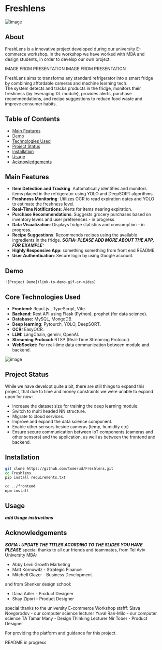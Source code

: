 # Freshlens

![image](https://github.com/user-attachments/assets/f8d4a865-584b-4bf8-afbe-fa5c1091537b)

## About

FreshLens is a innovative project developed during our university E-commerce workshop.
in the workshop we have worked with MBA and design students, in order to develop our own project.

IMAGE FROM PRESENTATION
IMAGE FROM PRESENTATION

FreshLens aims to transforms any standard refrigerator into a smart fridge by combining affordable cameras and machine learning tech.  
The system detects and tracks products in the fridge, monitors their freshness (by leveraging DL module), provides alerts, purchase recommendations, and recipe suggestions to reduce food waste and improve consumer habits.


## Table of Contents

- [Main Features](#main-Features)
- [Demo](#demo)
- [Technologies Used](#technologies-used)
- [Project Status](#project-status)
- [Installation](#installation)
- [Usage](#usage)
- [Acknowledgements](#acknowledgements)


## Main Features
- **Item Detection and Tracking**: Automatically identifies and monitors items placed in the refrigerator using YOLO and DeepSORT algorithms.
- **Freshness Monitoring**: Utilizes OCR to read expiration dates and YOLO to estimate the freshness level.
- **Real-Time Notifications**: Alerts for items nearing expiration.
- **Purchase Recommendations**: Suggests grocery purchases based on inventory levels and user preferences - in progress.
- **Data Visualization**: Displays fridge statistics and consumption - in progress.
- **Recipe Suggestions**: Recommends recipes using the available ingredients in the fridge.
***SOFIA: PLEASE ADD MORE ABOUT THE APP, FOR EXAMPLE:***
- **Highly Responsive App**: something something from front end README
- **User Authentication**: Secure login by using Google account.


## Demo

```![Project Demo](link-to-demo-gif-or-video)```  


## Core Technologies Used
- **Frontend:** React.js , TypeScript, Vite.
- **Backend:** Rest API using Flask (Python), prophet (for data science).
- **Database:** MySQL, MongoDB.
- **Deep learning:** Pytourch, YOLO, DeepSORT.
- **OCR:** EasyOCR.
- **LLM:** LangChain, gemini, OpenAI.
- **Streaming Protocol:** RTSP (Real-Time Streaming Protocol).
- **WebSocket:** For real-time data communication between module and backend.

![image](https://github.com/user-attachments/assets/a3949139-635d-4753-bc09-0d897cea7904)



## Project Status
While we have developt quite a bit, there are still things to expand this project, that due to time and money constraints we were unable to expand upon for now:
- Increase the dataset size for training the deep learning module.
- Switch to multi headed NN structure.
- Migrate to cloud services.
- Improve and expand the data science component.
- Enable other sensors beside cameras (temp, humidity etc)
- Ensure secure communication between IoT components (cameras and other sensors) and the application, as well as between the frontend and backend.


## Installation

```bash
git clone https://github.com/tomerud/Freshlens.git
cd Freshlens
pip install requirements.txt

cd ../frontend
npm install
```

## Usage
***add Usage instructions***

## Acknowledgements
***SOFIA : UPDATE THE TITLES ACORDING TO THE SLIDES YOU HAVE PLEASE***
special thanks to all our friends and teammates, from Tel Aviv University MBA:
- Abby Levi: Growth Marketing
- Matt Kornowitz - Strategic Finance
- Mitchell Glazer - Business Development

and from Shenker design school:
- Dana Adler - Product Designer
- Shay Zipori - Product Designer

special thanks to the university E-commerce Workshop stafff: 
Slava Novgorodov - our computer science lecturer
Yuval Ran-Milo - our computer science TA
Tamar Many - Design Thinking Lecturer
Nir Tober - Product Designer

For providing the platform and guidance for this project.

README in progress




